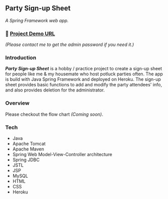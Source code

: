## Party Sign-up Sheet  
*A Spring Framework web app.*  
### :link: [Project Demo URL](https://party-sign-up-sheet.herokuapp.com/)  
*(Please contact me to get the admin password if you need it.)*

### Introduction  
***Party Sign-up Sheet*** is a hobby / practice project to create a sign-up sheet for people like me & my housemate who host potluck parties often. The app is build with Java Spring Framework and deployed on Heroku. The sign-up sheet provides basic functions to add and modify the party attendees' info, and also provides deletion for the administrator. 

### Overview
Please checkout the flow chart *(Coming soon)*.

### Tech
- Java
- Apache Tomcat
- Apache Maven
- Spring Web Model-View-Controller architecture
- Spring JDBC
- JSTL
- JSP
- MySQL
- HTML
- CSS
- Heroku
